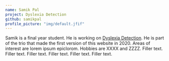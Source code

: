 ```yaml
---
name: Samik Pal
project: Dyslexia Detection
github: samikpal
profile_picture: "img/default.jfif"
---
```

Samik is a final year student. He is working on [Dyslexia Detection](https://github.com/algoasylum/Dyslexia_detection).
He is part of the trio that made the first version of this website in 2020.
Areas of interest are lorem ipsum epiclorom. Hobbies are XXXX and ZZZZ. Filler text. Filler text. Filler text. Filler text. Filler text. Filler text.
